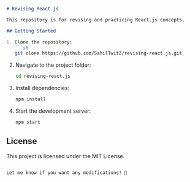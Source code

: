 ```md
# Revising React.js

This repository is for revising and practicing React.js concepts.

## Getting Started

1. Clone the repository:
   ```sh
   git clone https://github.com/SahilTwitZ/revising-react.js.git
   ```
2. Navigate to the project folder:
   ```sh
   cd revising-react.js
   ```
3. Install dependencies:
   ```sh
   npm install
   ```
4. Start the development server:
   ```sh
   npm start
   ```

## License

This project is licensed under the MIT License.
```

Let me know if you want any modifications! 🚀
